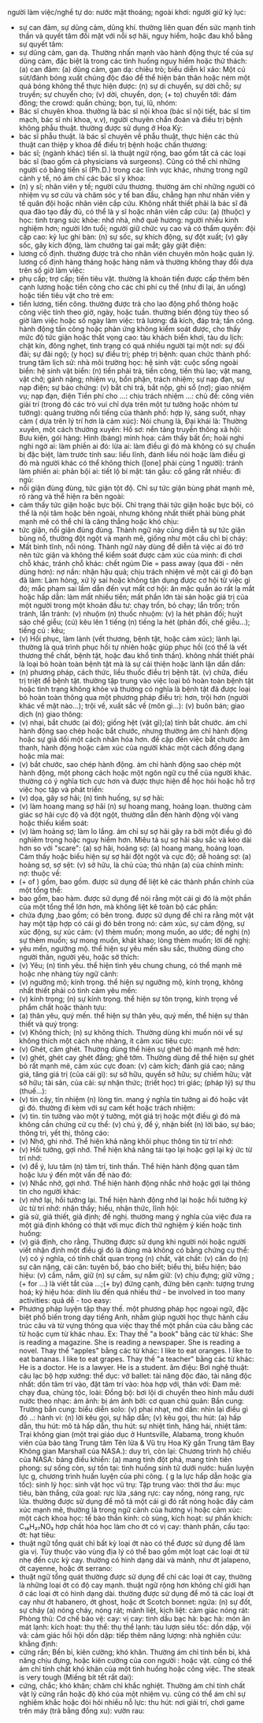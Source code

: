 người làm việc/nghề tự do: 
nước mặt thoáng; ngoài khơi: 
người giữ kỷ lục: 
* sự can đảm, sự dũng cảm, dũng khí. thường liên quan đến sức mạnh tinh thần và quyết tâm đối mặt với nỗi sợ hãi, nguy hiểm, hoặc đau khổ bằng sự quyết tâm: 
* sự dũng cảm, gan dạ. Thường nhấn mạnh vào hành động thực tế của sự dũng cảm, đặc biệt là trong các tình huống nguy hiểm hoặc thử thách: 
(a) can đảm: 
(a) dũng cảm, gan dạ: 
chiêu trò; biểu diễn kĩ xảo: 
Một cú sút/đánh bóng xuất chúng độc đáo để thể hiện bản thân hoặc ném một quả bóng không thể thực hiện được: 
(n) sự di chuyển, sự dời chỗ; sự truyền; sự chuyển cho; (v) dời, chuyển, dọn; (+ to) chuyển tới: 
đám đông; the crowd: quần chúng; bọn, tụi, lũ, nhóm: 
* Bác sĩ chuyên khoa. thường là bác sĩ nội khoa (bác sĩ nội tiết, bác sĩ tim mạch, bác sĩ nhi khoa, v.v), người chuyên chẩn đoán và điều trị bệnh không phẫu thuật. thường được sử dụng ở Hoa Kỳ: 
* bác sĩ phẫu thuật. là bác sĩ chuyên về phẫu thuật, thực hiện các thủ thuật can thiệp y khoa để điều trị bệnh hoặc chấn thương: 
* bác sĩ; (ngành khác) tiến sĩ. là thuật ngữ rộng, bao gồm tất cả các loại bác sĩ (bao gồm cả physicians và surgeons). Cũng có thể chỉ những người có bằng tiến sĩ (Ph.D.) trong các lĩnh vực khác, nhưng trong ngữ cảnh y tế, nó ám chỉ các bác sĩ y khoa: 
* (n) y sĩ; nhân viên y tế; người cứu thương. thường ám chỉ những người có nhiệm vụ sơ cứu và chăm sóc y tế ban đầu, chẳng hạn như nhân viên y tế quân đội hoặc nhân viên cấp cứu. Không nhất thiết phải là bác sĩ đã qua đào tạo đầy đủ, có thể là y sĩ hoặc nhân viên cấp cứu: 
(a) (thuộc) y học: 
tình trạng sức khỏe: 
nhớ nhà, nhớ quê hương: 
người nhiều kinh nghiệm hơn; người lớn tuổi; người giữ chức vụ cao và có thẩm quyền: 
đội cấp cao: 
kỷ lục ghi bàn: 
(n) sự sốc, sự khích động, sự đột xuất; (v) gây sốc, gây kích động, làm chướng tai gai mắt; gây giật điện: 
* lương cố định. thường được trả cho nhân viên chuyên môn hoặc quản lý. lương cố định hàng tháng hoặc hàng năm và thường không thay đổi dựa trên số giờ làm việc: 
* phụ cấp; trợ cấp; tiền tiêu vặt. thường là khoản tiền được cấp thêm bên cạnh lương hoặc tiền công cho các chi phí cụ thể (như đi lại, ăn uống) hoặc tiền tiêu vặt cho trẻ em: 
* tiền lương, tiền công. thường được trả cho lao động phổ thông hoặc công việc tính theo giờ, ngày, hoặc tuần. thường biến động tùy theo số giờ làm việc hoặc số ngày làm việc: 
trả lương: 
đả kích, đáp trả; tấn công. hành động tấn công hoặc phản ứng không kiểm soát được, cho thấy mức độ tức giận hoặc thất vọng cao: 
tàu khách biển khơi, tàu du lịch: 
chật kín, đông nghẹt, tình trạng có quá nhiều người tại một nơi: 
sự đối đãi; sự đãi ngộ; (y học) sự điều trị; phép trị bệnh: 
quan chức thành phố: 
trung tâm lịch sử: 
nhà môi trường học: 
hệ sinh vật: 
cuộc sống ngoài biển: 
hệ sinh vật biển: 
(n) tiền phải trả, tiền công, tiền thù lao; vật mang, vật chở; gánh nặng; nhiệm vụ, bổn phận, trách nhiệm; sự nạp đạn, sự nạp điện; sự bảo chứng: 
            (v) bắt chi trả, bắt nộp, ghi sổ (nợ); giao nhiệm vụ; nạp đạn, điện
Tiền phí cho ...: 
chịu trách nhiệm ...: 
chủ đề: 
công viên giải trí (trong đó các trò vui chỉ dựa trên một tư tưởng hoặc nhóm tư tưởng): 
quảng trường nổi tiếng của thành phố: 
hợp lý, sáng suốt, nhạy cảm ( dựa trên lý trí hơn là cảm xúc): 
Nói chung là, Đại khái là: 
Thường xuyên, một cách thường xuyên: 
Hồ sơ: 
nền tảng truyền thông xã hội: 
Bưu kiện, gói hàng: 
Hình (bảng) minh họa: 
cảm thấy bất ổn; hoài nghi nghi ngờ ai: 
làm phiền ai đó: 
lừa ai: 
làm điều gì đó mà không có sự chuẩn bị đặc biệt, làm trước tính sau: 
liều lĩnh, đánh liều nói hoặc làm điều gì đó mà người khác có thể không thích ([one] phải cùng 1 người): 
tránh làm phiền ai: 
phản bội ai: 
tiết lộ bí mật: 
tán gẫu: 
cố gắng rất nhiều: 
đi ngủ: 
* nổi giận đùng đùng, tức giận tột độ. Chỉ sự tức giận bùng phát mạnh mẽ, rõ ràng và thể hiện ra bên ngoài: 
* cảm thấy tức giận hoặc bực bội. Chỉ trạng thái tức giận hoặc bực bội, có thể là nội tâm hoặc bên ngoài, nhưng không nhất thiết phải bùng phát mạnh mẽ có thể chỉ là căng thẳng hoặc khó chịu: 
* tức giận, nổi giận đùng đùng. Thành ngữ này cũng diễn tả sự tức giận bùng nổ, thường đột ngột và mạnh mẽ, giống như một cầu chì bị cháy: 
* Mất bình tĩnh, nổi nóng. Thành ngữ này dùng để diễn tả việc ai đó trở nên tức giận và không thể kiểm soát được cảm xúc của mình: 
đi chơi chỗ khác, tránh chỗ khác: 
chết ngủm Die = pass away (qua đời - nên dùng hơn): 
nợ nần: 
nhận hậu quả; chịu trách nhiệm về một cái gì đó bạn đã làm: 
Làm hỏng, xử lý sai hoặc không tận dụng được cơ hội từ việc gì đó; mắc phạm sai lầm dẫn đến vụt mất cơ hội: 
ăn mặc quần áo rất lạ mắt hoặc hấp dẫn: 
làm mất nhiều tiền; mất phần lớn tài sản hoặc giá trị của một người trong một khoản đầu tư: 
chạy trốn, bỏ chạy; lẩn trốn; trốn tránh, lẩn tránh: 
(v) nhuộm (n) thuốc nhuộm: 
(v) la hét phản đối; huýt sáo chế giễu; (cú) kêu lên 1 tiếng (n) tiếng la hét (phản đối, chế giễu...); tiếng cú : kêu; 
* (v) Hồi phục, làm lành (vết thương, bệnh tật, hoặc cảm xúc); lành lại. thường là quá trình phục hồi tự nhiên hoặc giúp phục hồi (có thể là vết thương thể chất, bệnh tật, hoặc đau khổ tinh thần). không nhất thiết phải là loại bỏ hoàn toàn bệnh tật mà là sự cải thiện hoặc lành lặn dần dần: 
* (n) phương pháp, cách thức, liều thuốc điều trị bệnh tật. (v) chữa, điều trị triệt để bệnh tật.  thường tập trung vào việc loại bỏ hoàn toàn bệnh tật hoặc tình trạng không khỏe và thường có nghĩa là bệnh tật đã được loại bỏ hoàn toàn thông qua một phương pháp điều trị: 
hơn, trội hơn (người khác về mặt nào...); trội về, xuất sắc về (môn gì...): 
(v) buôn bán; giao dịch (n) giao thông: 
* (v) nhại, bắt chước (ai đó); giống hệt (vật gì);(a) tính bắt chước. ám chỉ hành động sao chép hoặc bắt chước, nhưng thường ám chỉ hành động hoặc sự giả dối một cách nhân hóa hơn. đề cập đến việc bắt chước âm thanh, hành động hoặc cảm xúc của người khác một cách đồng dạng hoặc mỉa mai: 
* (v) bắt chước, sao chép hành động. ám chỉ hành động sao chép một hành động, một phong cách hoặc một ngôn ngữ cụ thể của người khác. thường có ý nghĩa tích cực hơn và được thực hiện để học hỏi hoặc hỗ trợ việc học tập và phát triển: 
* (v) dọa, gây sợ hãi; (n) tình huống, sự sợ hãi: 
* (v) làm hoang mang sợ hãi (n) sự hoang mang, hoảng loạn. thường cảm giác sợ hãi cực độ và đột ngột, thường dẫn đến hành động vội vàng hoặc thiếu kiểm soát: 
* (v) làm hoảng sợ; làm lo lắng. ám chỉ sự sợ hãi gây ra bởi một điều gì đó nghiêm trọng hoặc nguy hiểm hơn. Miêu tả sự sợ hãi sâu sắc và kéo dài hơn so với "scare": 
(a) sợ hãi, hoảng sợ: 
(a) hoang mang, hoảng loạn. Cảm thấy hoặc biểu hiện sự sợ hãi đột ngột và cực độ; dễ hoảng sợ: 
(a) hoảng sợ, sợ sệt: 
(v) sở hữu, là chủ của; thú nhận (a) của chính mình: 
nợ: 
thuộc về: 
* (+ of ) gồm, bao gồm. được sử dụng để liệt kê các thành phần chính của một tổng thể: 
* bao gồm, bao hàm. được sử dụng để nói rằng một cái gì đó là một phần của một tổng thể lớn hơn, mà không liệt kê toàn bộ các phần: 
* chứa đựng ,bao gồm; có bên trong. được sử dụng để chỉ ra rằng một vật hay một tập hợp có cái gì đó bên trong nó: 
cảm xúc, sự cảm động, sự xúc động, sự xúc cảm: 
(v) thèm muốn; mong muốn, ao ước; đề nghị (n) sự thèm muốn; sự mong muốn, khát khao; lòng thèm muốn; lời đề nghị: 
* yêu mến, ngưỡng mộ. thể hiện sự yêu mến sâu sắc, thường dùng cho người thân, người yêu, hoặc sở thích: 
* (v) Yêu; (n) tình yêu. thể hiện tình yêu chung chung, có thể mạnh mẽ hoặc nhẹ nhàng tùy ngữ cảnh: 
* (v) ngưỡng mộ; kính trọng. thể hiện sự ngưỡng mộ, kính trọng, không nhất thiết phải có tình cảm yêu mến: 
* (v) kính trọng; (n) sự kính trọng. thể hiện sự tôn trọng, kính trọng về phẩm chất hoặc thành tựu: 
* (a) thân yêu, quý mến. thể hiện sự thân yêu, quý mến, thể hiện sự thân thiết và quý trọng: 
* (v) Không thích; (n) sự không thích. Thường dùng khi muốn nói về sự không thích một cách nhẹ nhàng, ít cảm xúc tiêu cực: 
* (v) Ghét, căm ghét. Thường dùng thể hiện sự ghét bỏ mạnh mẽ hơn: 
* (v) ghét, ghét cay ghét đắng; ghê tởm. Thường dùng để thể hiện sự ghét bỏ rất mạnh mẽ, cảm xúc cực đoan: 
(v) cảm kích; đánh giá cao; nâng giá, tăng giá trị (của cái gì): 
sự sở hữu, quyền sở hữu; sự chiếm hữu; vật sở hữu; tài sản, của cải: 
sự nhận thức; (triết học) tri giác; (pháp lý) sự thu (thuế...): 
* (v) tin cậy, tín nhiệm (n) lòng tin. mang ý nghĩa tin tưởng ai đó hoặc vật gì đó. thường đi kèm với sự cam kết hoặc trách nhiệm: 
* (v) tin. tin tưởng vào một ý tưởng, một giá trị hoặc một điều gì đó mà không cần chứng cứ cụ thể: 
(v) chú ý, để ý, nhận biết (n) lời báo, sự báo; thông tri, yết thị, thông cáo: 
* (v) Nhớ, ghi nhớ. Thể hiện khả năng khôi phục thông tin từ trí nhớ: 
* (v) Hồi tưởng, gợi nhớ. Thể hiện khả năng tái tạo lại hoặc gợi lại ký ức từ trí nhớ: 
* (v) để ý, lưu tâm (n) tâm trí, tinh thần. Thể hiện hành động quan tâm hoặc lưu ý đến một vấn đề nào đó: 
* (v) Nhắc nhở, gợi nhớ. Thể hiện hành động nhắc nhở hoặc gợi lại thông tin cho người khác: 
* (v) nhớ lại, hồi tưởng lại. Thể hiện hành động nhớ lại hoặc hồi tưởng ký ức từ trí nhớ: 
nhận thấy; hiểu, nhận thức, lĩnh hội: 
* giả sử, giả thiết, giả định; đề nghị. thường mang ý nghĩa của việc đưa ra một giả định không có thật với mục đích thử nghiệm ý kiến hoặc tình huống: 
* (v) giả định, cho rằng. Thường được sử dụng khi người nói hoặc người viết nhận định một điều gì đó là đúng mà không có bằng chứng cụ thể: 
(v) có ý nghĩa, có tính chất quan trọng (n) chất, vật chất: 
(v) cân đo (n) sự cân nặng, cái cân: 
tuyên bố, báo cho biết; biểu thị, biểu hiện; báo hiệu: 
(v) cầm, nắm, giữ (n) sự cầm, sự nắm giữ: 
(v) chịu đựng; giữ vững ;(+ for ...) là viết tắt của ...;(+ by) đứng cạnh, đứng bên cạnh: 
tượng trưng hoá; ký hiệu hóa: 
dính líu đến quá nhiều thứ - be involved in too many activities: 
quá dễ - too easy: 
* Phương pháp luyện tập thay thế. một phương pháp học ngoại ngữ, đặc biệt phổ biến trong dạy tiếng Anh, nhằm giúp người học thực hành cấu trúc câu và từ vựng thông qua việc thay thế một phần của câu bằng các từ hoặc cụm từ khác nhau.
Ex: Thay thế "a book" bằng các từ khác: She is reading a magazine. She is reading a newspaper. She is reading a novel. Thay thế "apples" bằng các từ khác: I like to eat oranges. I like to eat bananas. I like to eat grapes. Thay thế "a teacher" bằng các từ khác: He is a doctor. He is a lawyer. He is a student.
âm điệu: 
Bơi nghệ thuật: 
câu lạc bộ hợp xướng: 
thể dục: 
vở ballet: 
tài năng độc đáo, tài năng độc nhất: 
dồn tâm trí vào, đặt tâm trí vào: 
hòa hợp với, thân với: 
Đam mê: 
chạy đua, chủng tộc, loài: 
Đồng bộ: 
bơi lội di chuyển theo hình mẫu dưới nước theo nhạc: 
ám ảnh: 
bị ám ảnh bởi: 
cơ quan chủ quản: 
Bắn cung: 
Trường bắn cung: 
biểu diễn solo: 
(v) phai nhạt, mờ dần: 
nhìn lại điều gì đó ..: 
hành vi: 
(n) lời kêu gọi, sự hấp dẫn; (v) kêu gọi, thu hút: 
(a) hấp dẫn, thu hút: 
mô tả hấp dẫn, thu hút: 
sự nhiệt tình, hăng hái, nhiệt tâm: 
Trại không gian (một trại giáo dục ở Huntsville, Alabama, trong khuôn viên của bảo tàng Trung tâm Tên lửa & Vũ trụ Hoa Kỳ gần Trung tâm Bay Không gian Marshall của NASA.): 
duy trì, còn lại: 
Chương trình hộ chiếu của NASA: 
bảng điều khiển: 
(a) mang tính đột phá, mang tính tiên phong: 
sự sống còn, sự tồn tại: 
tình huống sinh tử dưới nước: 
huấn luyện lực g, chương trình huấn luyện của phi công. ( g la lực hấp dẫn hoặc gia tốc): 
sinh lý học: 
sinh vật học vũ trụ: 
Tập trung vào: 
thời thơ ấu: 
mục tiêu, bàn thắng, cửa goal: 
rực lửa ,sáng rực: 
cay nồng, nóng rang, rực lửa. thường được sử dụng để mô tả một cái gì đó rất nóng hoặc đầy cảm xúc mạnh mẽ, thường là trong ngữ cảnh của hương vị hoặc cảm xúc: 
một cách khoa học: 
tế bào thần kinh: 
cò súng, kích hoạt: 
sự phấn khích: 
C₁₈H₂₇NO₃ hợp chất hóa học làm cho ớt có vị cay: 
thành phần, cấu tạo: 
ớt: 
hạt tiêu: 
* thuật ngữ tổng quát chỉ bất kỳ loại ớt nào có thể được sử dụng để làm gia vị. Tùy thuộc vào vùng địa lý có thể bao gồm một loạt các loại ớt từ nhẹ đến cực kỳ cay. thường có hình dạng dài và mảnh, như ớt jalapeno, ớt cayenne, hoặc ớt serrano: 
* thuật ngữ tổng quát thường được sử dụng để chỉ các loại ớt cay, thường là những loại ớt có độ cay mạnh. thuật ngữ rộng hơn không chỉ giới hạn ở các loại ớt có hình dạng dài. thường được sử dụng để mô tả các loại ớt cay như ớt habanero, ớt ghost, hoặc ớt Scotch bonnet: 
ngứa: 
(n) sự đốt, sự cháy (a) nóng cháy, nóng rát; mãnh liệt, kịch liệt: 
cảm giác nóng rát: 
Phòng thủ: 
Cơ chế bảo vệ: 
cay: 
vị cay: 
tinh dầu bạc hà: 
bạc hà: 
món ăn mát lạnh: 
kích hoạt: 
thụ thể: 
thụ thể lạnh: 
tàu lượn siêu tốc: 
dồn dập, vội vã: 
cảm giác hồi hội dồn dập: 
tiếp thêm năng lượng: 
nhà nghiên cứu: 
khẳng định: 
* cứng rắn; Bền bỉ, kiên cường; khó khăn. Thường ám chỉ tính bền bỉ, khả năng chịu đựng, hoặc kiên cường của con người : hoặc vật. cũng có thể ám chỉ tính chất khó khăn của một tình huống hoặc công việc. The steak is very tough (Miếng bít tết rất dai): 
* cứng, chắc; khó khăn; chăm chỉ khắc nghiệt. Thường ám chỉ tính chất vật lý cứng rắn hoặc độ khó của một nhiệm vụ. cũng có thể ám chỉ sự nghiêm khắc hoặc đòi hỏi nhiều nỗ lực: 
thu hút: 
nơi giải trí, chơi game trên máy (trả bằng đồng xu): 
vườn rau: 